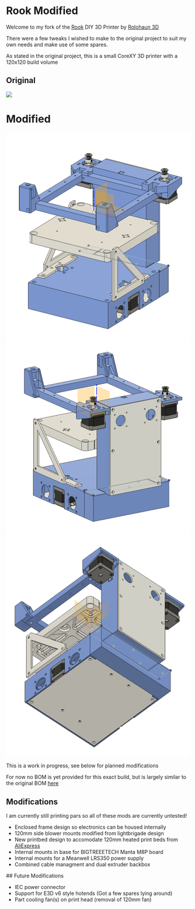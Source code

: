 # Rook Modified

Welcome to my fork of the [Rook](https://github.com/rolohaun/Rook) DIY 3D Printer by [Rolohaun 3D](https://github.com/rolohaun)

There were a few tweaks I wished to make to the original project to suit my own needs and make use of some spares.

As stated in the original project, this is a small CoreXY 3D printer with a 120x120 build volume

## Original
![](Build_Photos/rook.png)


# Modified
![](Mods/images/front.png)
![](Mods/images/rear.png)
![](Mods/images/underside.png)

This is a work in progress, see below for planned modifications

For now no BOM is yet provided for this exact build, but is largely similar to the original BOM [here](https://docs.google.com/spreadsheets/d/1oHDEvndkkvPFOBis4atrHRHK_DMTvttFUFWDg2He6To/edit#gid=0)

## Modifications

I am currently still printing pars so all of these mods are currently untested!

- Enclosed frame design so electronics can be housed internally
- 120mm side blower mounts modified from lightbrigade design
- New printbed design to accomodate 120mm heated print beds from [AliExpress](https://www.aliexpress.com/item/32817223944.html?spm=a2g0o.productlist.0.0.5a77207bQT2yfQ&algo_pvid=f581cb7c-eb07-4322-829c-548b666a4e14&algo_exp_id=f581cb7c-eb07-4322-829c-548b666a4e14-0&pdp_ext_f=%7B%22sku_id%22%3A%2264670618668%22%7D&pdp_npi=2%40dis%21GBP%2114.81%2111.11%21%21%212.56%21%21%402101d91e16689701025672224e1a4d%2164670618668%21sea&curPageLogUid=M2HsGsdnuVoj)
- Internal mounts in base for BIGTREEETECH Manta M8P board
- Internal mounts for a Meanwell LRS350 power supply
- Combined cable managment and dual extruder backbox

## Future Modifications
- IEC power connector
- Support for E3D v6 style hotends (Got a few spares lying around)
- Part cooling fan(s) on print head (removal of 120mm fan)

